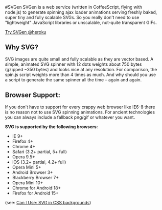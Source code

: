 #SVGen
SVGen is a web service (written in CoffeeScript, flying with node.js) to generate spinning ajax loader animations serving freshly baked, super tiny and fully scalable SVGs. So you really don't need to use "lightweight" JavaScript libraries or unscalable, not-quite transparent GIFs.

[Try SVGen @heroku](http://svgen.herokuapp.com/)

## Why SVG?
SVG images are quite small and fully scalable as they are vector based. A simple, animated SVG spinner with 12 dots weights about 750 bytes (gzipped ~350 bytes) and looks nice at any resolution. For comparison, the spin.js script weights more than 4 times as much. And why should you use a script to generate the same spinner all the time – again and again.

## Browser Support:

If you don't have to support for every crappy web browser like IE6-8 there is no reason not to use SVG spinning animations. For ancient technologies you can always include a fallback png/gif or whatever you want.

**SVG is supported by the following browsers:**

* IE 9+
* Firefox 4+
* Chrome 4+
* Safari (3.2+ partial, 5+ full)
* Opera 9.5+
* iOS (3.2+ partial, 4.2+ full)
* Opera Mini 5+
* Android Browser 3+
* Blackberry Browser 7+
* Opera Mini 10+
* Chrome for Android 18+
* Firefox for Android 15+

(see: [Can I Use: SVG in CSS backgrounds](http://caniuse.com/#feat=svg-css))